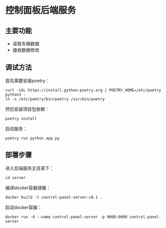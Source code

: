 # 控制面板后端服务

## 主要功能
- 读取车辆数据
- 接收数据修改


## 调试方法
首先需要安装poetry：
```shell
curl -sSL https://install.python-poetry.org | POETRY_HOME=/etc/poetry python3 -
ln -s /etc/poetry/bin/poetry /usr/bin/poetry
```
然后安装项目包依赖：
```shell
poetry install
```
启动服务：
```shell
poetry run python app.py
```


## 部署步骤
进入后端服务主目录下：
```shell
cd server
```
编译docker容器镜像：
```shell
docker build -t control-panel-server:v0.1 .
```
启动docker容器：
```shell
docker run -d --name control-panel-server -p 9000:9000 control-panel-server
```
